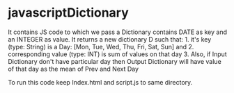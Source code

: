 # javascriptDictionary
It contains JS code to which we pass a Dictionary contains DATE as key and an INTEGER as value. It returns a new dictionary D such that: 1. it's key (type: String) is a Day: [Mon, Tue, Wed, Thu, Fri, Sat, Sun] and 2. corresponding value (type: INT) is sum of values on that day 3. Also, if Input Dictionary don't have particular day then Output Dictionary will have value of that day as the mean of Prev and Next Day

To run this code keep Index.html and script.js to same directory.
